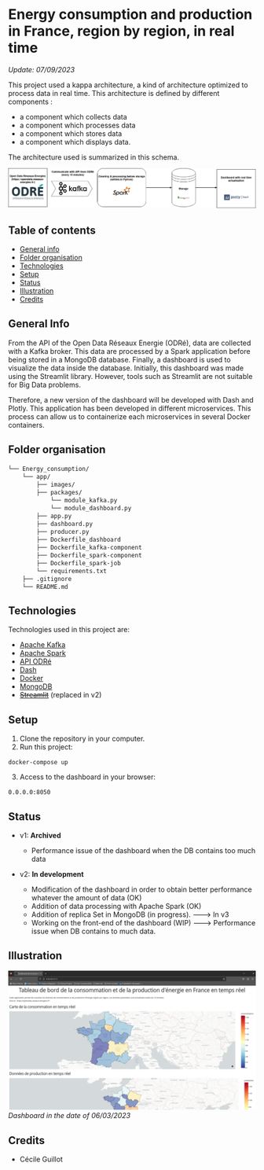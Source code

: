 # Energy consumption and production in France, region by region, in real time

*Update: 07/09/2023*

This project used a kappa architecture, a kind of architecture optimized to process data in real time. This architecture is defined by different components :
- a component which collects data
- a component which processes data
- a component which stores data
- a component which displays data.

The architecture used is summarized in this schema.

![schema_architecture](app/images/architecture.png)

## Table of contents
* [General info](#general-info)
* [Folder organisation](#folder-organisation)
* [Technologies](#technologies)
* [Setup](#setup)
* [Status](#status)
* [Illustration](#illustration)
* [Credits](#credits)

## General Info

From the API of the Open Data Réseaux Energie (ODRé), data are collected with a Kafka broker. This data are processed by a Spark application before being stored in a MongoDB database. Finally, a dashboard is used to visualize the data inside the database. 
Initially, this dashboard was made using the Streamlit library. However, tools such as Streamlit are not suitable for Big Data problems. 

Therefore, a new version of the dashboard will be developed with Dash and Plotly.
This application has been developed in different microservices. This process can allow us to containerize each microservices in several Docker containers.

## Folder organisation

```
└── Energy_consumption/
    └── app/
        ├── images/
        ├── packages/
            └── module_kafka.py
            └── module_dashboard.py
        ├── app.py
        ├── dashboard.py
        ├── producer.py
        ├── Dockerfile_dashboard
        ├── Dockerfile_kafka-component
        ├── Dockerfile_spark-component
        ├── Dockerfile_spark-job
        └── requirements.txt
    ├── .gitignore
    └── README.md
```
## Technologies

Technologies used in this project are:

- [Apache Kafka](https://kafka.apache.org/documentation/)
- [Apache Spark](https://spark.apache.org/)
- [API ODRé](https://odre.opendatasoft.com/api/v2/console)
- [Dash](https://dash.plotly.com/)
- [Docker](https://www.docker.com/)
- [MongoDB](https://www.mongodb.com/)
- ~~[Streamlit](https://streamlit.io/)~~ (replaced in v2)

## Setup

1) Clone the repository in your computer.
2) Run this project:
```
docker-compose up 
```
3) Access to the dashboard in your browser:
```
0.0.0.0:8050
```
## Status

- v1: **Archived** 
    - Performance issue of the dashboard when the DB contains too much data

- v2: **In development** 
    - Modification of the dashboard in order to obtain better performance whatever the amount of data (OK)
    - Addition of data processing with Apache Spark (OK)
    - Addition of replica Set in MongoDB (in progress). ---> In v3
    - Working on the front-end of the dashboard (WIP) ---> Performance issue when DB contains to much data.

## Illustration

![vue_dashboard.png](app/images/vue_dashboard.png)
*Dashboard in the date of 06/03/2023*

## Credits

- Cécile Guillot
